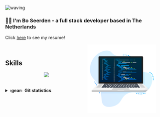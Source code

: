![waving](https://capsule-render.vercel.app/api?type=waving&height=200&text=bdseerden%20&fontAlignY=40&color=gradient)

### :man_technologist: I'm Bo Seerden - a full stack developer based in The Netherlands

Click [here](https://www.linkedin.com/in/boseerden/overlay/1635499381842/single-media-viewer/) to see my resume!

<img align='right' height='220' style="margin-right:20px" src='assets/programmer.png' alt='Programmer'>

<br>
<h2>Skills</h2>

<p align="center">
  <a href="https://www.linkedin.com/in/boseerden/">
    <img src="https://skillicons.dev/icons?i=js,svelte,react,redux,go,postgres,bootstrap,express,git" />
  </a>
</p>
<br>

<details close="true">
  <summary><b>:gear: &nbsp;Git statistics</b></summary>
  <img height="150px" src="https://github-readme-stats.vercel.app/api?username=bdseerden&show_icons=true&theme=highcontrast" />
  <img height="150px" src="https://github-readme-stats.vercel.app/api/top-langs/?username=bdseerden&hide=html&layout=compact&theme=highcontrast" />
 
 </details>

